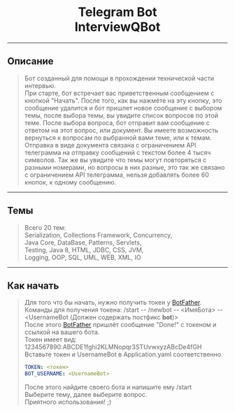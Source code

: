 <h1 align="center">Telegram Bot <br> InterviewQBot</h1>

***
## Описание

> Бот созданный для помощи в прохождении технической части интервью. <br>
> При старте, бот встречает вас приветственным сообщением с кнопкой "Начать". 
> После того, как вы нажмёте на эту кнопку, это сообщение удалится 
> и бот пришлет новое сообщение с выбором темы, после выбора темы, 
> вы увидите список вопросов по этой теме. После выбора вопроса, 
> бот отправит вам сообщение с ответом на этот вопрос, или документ.
> Вы имеете возможность вернуться к вопросам по выбранной вами теме, или к темам. <br>
> Отправка в виде документа связана с ограничением API телеграмма на 
> отправку сообщений с текстом более 4 тысяч символов. Так же вы увидите что темы могут
> повторяться с разными номерами, но вопросы в них разные, это так же связано 
> с ограничением API телеграмма, нельзя добавлять более 60 кнопок, к одному сообщению.

***
## Темы

> Всего 20 тем: <br>
>Serialization, Collections Framework, Concurrency, <br>
>Java Core, DataBase, Patterns, Servlets, <br>
>Testing, Java 8, HTML, JDBC, CSS, JVM, <br>
>Logging, OOP, SQL, UML, WEB, XML, IO <br>

***
## Как начать

> Для того что бы начать, нужно получить токен у [BotFather](https://t.me/BotFather). <br>
> Команды для получения токена: /start -- /newbot -- <ИмяБота> -- <UsernameBot (Должен содержать постфикс **bot**)> <br>
> После этого [BotFather](https://t.me/BotFather) пришлёт сообщение "Done!" с токеном и ссылкой на вашего бота. <br>
> Токен имеет вид: 1234567890:ABCDE1fghi2KLMNopqr3STUvwxyzABcDe4fGH <br>
> Вставьте токен и UsernameBot в Application.yaml соответственно.
> 
>``` yaml
> TOKEN: <токен>
> BOT_USERNAME: <UsernameBot>
> ```
> После этого найдите своего бота и напишите ему /start <br>
> Выберите тему, далее выберите вопрос. <br>
> Приятного использования! ;)